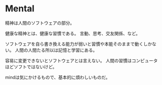# Mental

精神は人間のソフトウェアの部分。

健康な精神とは、健康な習慣である。
言動、思考、交友関係、など。

ソフトウェアを自ら書き換える能力が弱いと習慣や本能そのままで動くしかない。
人間の人間たる所以は記憶と学習にある。

容易に変更できないとソフトウェアとは言えない。
人間の習慣はコンピュータほどソフトではないけど。

mindは気にかけるもので、基本的に煩わしいものだ。
